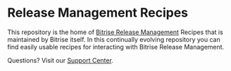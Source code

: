 # Release Management Recipes

This repository is the home of [Bitrise Release Management]([https://bitrise.io](https://app.bitrise.io/release-management)) Recipes that is maintained by Bitrise itself.
In this continually evolving repository you can find easily usable recipes for interacting with Bitrise Release Management. 

Questions? Visit our [Support Center](https://support.bitrise.io/hc/en-us).
